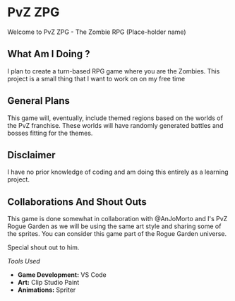 # PvZ ZPG

Welcome to PvZ ZPG - The Zombie RPG
(Place-holder name)

## What Am I Doing ?
I plan to create a turn-based RPG game where you are the Zombies.
This project is a small thing that I want to work on on my free time

## General Plans

This game will, eventually, include themed regions based on the worlds of the PvZ franchise. 
These worlds will have randomly generated battles and bosses fitting for the themes.

## Disclaimer

I have no prior knowledge of coding and am doing this entirely as a learning project.

## Collaborations And Shout Outs

This game is done somewhat in collaboration with @AnJoMorto and I's PvZ Rogue Garden as we will be using the same art style and sharing some of the sprites.
You can consider this game part of the Rogue Garden universe.

Special shout out to him.

_Tools Used_

- **Game Development:** VS Code
- **Art:** Clip Studio Paint
- **Animations:** Spriter

